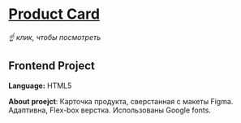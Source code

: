 # [Product Card](https://elenka9.github.io/Product-Card/) #
*☝️ клик, чтобы посмотреть*

## Frontend Project ##

**Language:** HTML5

**About proejct**: Карточка продукта, сверстанная с макеты Figma. Адаптивна, Flex-box верстка. Использованы Google fonts.
